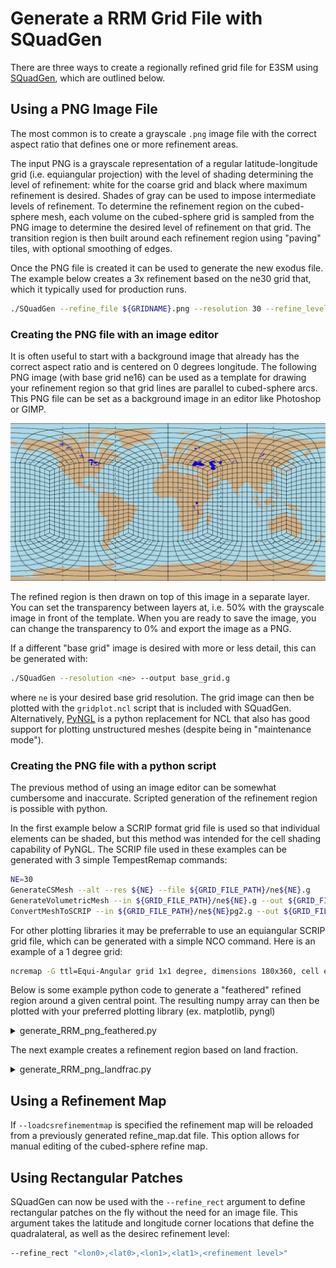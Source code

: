 # Generate a RRM Grid File with SQuadGen

<!-- disable linter checks for inline html to allow collapsable code sections -->
<!-- markdownlint-disable MD033 --> <!-- no-inline-html -->

There are three ways to create a regionally refined grid file for E3SM using [SQuadGen](https://github.com/ClimateGlobalChange/squadgen), which are outlined below.

## Using a PNG Image File

The most common is to create a grayscale `.png` image file with the correct aspect ratio that defines one or more refinement areas.

The input PNG is a grayscale representation of a regular latitude-longitude grid (i.e. equiangular projection) with the level of shading determining the level of refinement: white for the coarse grid and black where maximum refinement is desired.  Shades of gray can be used to impose intermediate levels of refinement.  To determine the refinement region on the cubed-sphere mesh, each volume on the cubed-sphere grid is sampled from the PNG image to determine the desired level of refinement on that grid.  The transition region is then built around each refinement region using "paving" tiles, with optional smoothing of edges.

Once the PNG file is created it can be used to generate the new exodus file. The example below creates a 3x refinement based on the ne30 grid that, which it typically used for production runs.

```bash
./SQuadGen --refine_file ${GRIDNAME}.png --resolution 30 --refine_level 3 --refine_type LOWCONN --smooth_type SPRING --smooth_dist 3 --smooth_iter 20 --output ${DATA_PATH}/${GRIDNAME}.g
```

### Creating the PNG file with an image editor

It is often useful to start with a background image that already has the correct aspect ratio and is centered on 0 degrees longitude. The following PNG image (with base grid ne16) can be used as a template for drawing your refinement region so that grid lines are parallel to cubed-sphere arcs. This PNG file can be set as a background image in an editor like Photoshop or GIMP.

![RRM_grid_reference.png](RRM_grid_reference.png)

The refined region is then drawn on top of this image in a separate layer.  You can set the transparency between layers at, i.e. 50% with the grayscale image in front of the template.  When you are ready to save the image, you can change the transparency to 0% and export the image as a PNG.

If a different "base grid" image is desired with more or less detail, this can be generated with:

```bash
./SQuadGen --resolution <ne> --output base_grid.g
```

where `ne` is your desired base grid resolution.  The grid image can then be plotted with the `gridplot.ncl` script that is included with SQuadGen. Alternatively, [PyNGL](https://www.pyngl.ucar.edu/) is a python replacement for NCL that also has good support for plotting unstructured meshes (despite being in "maintenance mode").

### Creating the PNG file with a python script

The previous method of using an image editor can be somewhat cumbersome and inaccurate. Scripted generation of the refinement region is possible with python.

In the first example below a SCRIP format grid file is used so that individual elements can be shaded, but this method was intended for the cell shading capability of PyNGL. The SCRIP file used in these examples can be generated with 3 simple TempestRemap commands:

```bash
NE=30
GenerateCSMesh --alt --res ${NE} --file ${GRID_FILE_PATH}/ne${NE}.g
GenerateVolumetricMesh --in ${GRID_FILE_PATH}/ne${NE}.g --out ${GRID_FILE_PATH}/ne${NE}pg2.g --np 2 --uniform
ConvertMeshToSCRIP --in ${GRID_FILE_PATH}/ne${NE}pg2.g --out ${GRID_FILE_PATH}/ne${NE}pg2_scrip.nc
```

For other plotting libraries it may be preferrable to use an equiangular SCRIP grid file, which can be generated with a simple NCO command. Here is an example of a 1 degree grid:

```bash
ncremap -G ttl=Equi-Angular grid 1x1 degree, dimensions 180x360, cell edges on Poles/Equator and Prime Meridian/Date Line#latlon=180,360#lat_typ=uni#lon_typ=grn_wst -g /Users/zender/data/grids/cmip6_180x360_scrip.nc
```

Below is some example python code to generate a "feathered" refined region around a given central point. The resulting numpy array can then be plotted with your preferred plotting library (ex. matplotlib, pyngl)

<details>
  <summary>generate_RRM_png_feathered.py</summary>
    ```python
    import os, ngl, numpy as np, xarray as xr
    target_lat, target_lon = 39.7392, 360-104.9903 # Denver, CO
    #-------------------------------------------------------------------------------
    scrip_ds = xr.open_dataset(os.getenv('HOME')+'/E3SM/data_grid/ne30pg2_scrip.nc')
    ncol = len(scrip_ds['grid_area'])
    deg_to_rad,rad_to_deg = np.pi/180., 180./np.pi
    #-------------------------------------------------------------------------------
    # method for calculating the length of great circle arcs
    def calc_great_circle_distance(lat1,lat2,lon1,lon2):
      ''' input should be in degrees '''
      dlon = lon2 - lon1
      cos_dist = np.sin(lat1*deg_to_rad)*np.sin(lat2*deg_to_rad) + \
                 np.cos(lat1*deg_to_rad)*np.cos(lat2*deg_to_rad)*np.cos(dlon*deg_to_rad)
      # print( str(cos_dist.min()) +"   "+ str(cos_dist.max()) )
      cos_dist = np.where(cos_dist> 1.0, 1.0,cos_dist)
      cos_dist = np.where(cos_dist<-1.0,-1.0,cos_dist)
      dist = np.arccos( cos_dist )
      return dist
    #-------------------------------------------------------------------------------
    # method for defining a feathered refinement region
    def define_refinement( ncol, dmin, dmax,
                          target_lat, target_lon,
                          center_lat, center_lon,
                          refine_level):
      # loop through all points and calculate distance to center
      # NOTE - distance units are in radians (max value = pi)
      for n in range(ncol):
        d = calc_great_circle_distance(target_lat, center_lat[n] ,target_lon, center_lon[n])
        if d<=dmin:            refine_level[n] = 1
        if d>dmin and d<=dmax: refine_level[n] = ( dmax - d ) / ( dmax - dmin )
        if d>dmax:             refine_level[n] = 0
      return refine_level
    #-------------------------------------------------------------------------------
    # define refinement regions - distance thesholds in radians
    min_threshold =  1*deg_to_rad
    max_threshold = 10*deg_to_rad
    refine_level = np.zeros(ncol)
    # define continuous refinement based on distance
    define_refinement( ncol, min_threshold, max_threshold,
                     target_lat, target_lon,
                     scrip_ds['grid_center_lat'].values,
                     scrip_ds['grid_center_lon'].values,
                     refine_level )
    #-------------------------------------------------------------------------------
    # create PNG image using PyNGL
    wkres = ngl.Resources()
    npix = 4096; wkres.wkWidth,wkres.wkHeight=npix,npix
    wkres.wkForegroundColor = [1.,1.,1.]
    wkres.wkBackgroundColor = [1.,1.,1.]
    wks = ngl.open_wks('png',fig_file,wkres)
    # Create custom colormap
    num_clr = 50
    fill_clr = np.zeros((num_clr,3))
    for n in range(num_clr): fill_clr[n,:] = float(n) / float(num_clr)
    # define plot resources
    res = ngl.Resources()
    res.nglDraw               = False
    res.nglFrame              = False
    res.tmXTOn                = False
    res.tmXBOn                = False
    res.tmYLOn                = False
    res.tmYROn                = False
    res.cnFillOn              = True
    res.cnLinesOn             = False
    res.cnLineLabelsOn        = False
    res.cnInfoLabelOn         = False
    res.mpGridAndLimbOn       = False
    res.mpPerimOn             = False
    res.mpOutlineBoundarySets = 'NoBoundaries'
    res.lbLabelBarOn          = False
    res.cnFillPalette         = fill_clr
    res.tfPolyDrawOrder = 'PreDraw'
    res.sfXArray      = scrip_ds['grid_center_lon'].values
    res.sfYArray      = scrip_ds['grid_center_lat'].values
    #-------------------------------------------------------------------------------
    # Use Raster fill mode instead of cell fill
    res.cnFillMode          = 'RasterFill'
    plot = ngl.contour_map(wks,refine_level,res)
    #-------------------------------------------------------------------------------
    # use pre-draw polygon to fill in white areas near poles
    #-------------------------------------------------------------------------------
    gsres             = ngl.Resources()
    gsres.gsFillColor = 'black'
    gsres.gsEdgesOn   = False
    py = [ -89.9,  89.9, 89.9,-89.9, -89.9]
    px = [ 360. , 360. ,  0. ,  0. , 360. ]
    ngl.polygon(wks, plot, px, py, gsres)
    #-------------------------------------------------------------------------------
    ngl.draw(plot)
    ngl.frame(wks)
    ngl.end()
    #-------------------------------------------------------------------------------
    # crop white space from png file
    if os.path.isfile(f'{fig_file}.png') :
      cmd = f'convert -trim +repage {fig_file}.png {fig_file}.png'
      os.system(cmd)
      os.system(cmd) # second call helps remove gray lines at edge
      # if npix = 4096:
    else:
      raise FileNotFoundError(f'\n{fig_file}.png does not exist?!\n')
    #-------------------------------------------------------------------------------
    # apply gaussian blur
    from PIL import Image, ImageFilter
    image = Image.open(f'{fig_file}.png')
    for n in range(nsmooth): image = image.filter(ImageFilter.GaussianBlur(radius=6))
    image = image.save(f'{fig_file}.png')
    #-------------------------------------------------------------------------------
    print(); print(f'  {fig_file}.png'); print()
    #-------------------------------------------------------------------------------
    ```
</details>

The next example creates a refinement region based on land fraction.

<details>
  <summary>generate_RRM_png_landfrac.py</summary>
    ```python
    import os, ngl, numpy as np, xarray as xr
    refine_level = 1
    nsmooth      = 4
    land_data_file = 'inputdata/atm/cam/topo/USGS-gtopo30_0.9x1.25_remap_c051027.nc'
    ds = xr.open_dataset(land_data_file)
    lat = ds['lat']
    lon = ds['lon']
    landfrac = ds['LANDFRAC']
    nlat,nlon = len(lat),len(lon)
    #-------------------------------------------------------------------------------
    # switch to center data on prime meridian
    lon_tmp = np.zeros(nlon)
    lon_tmp[:int(nlon/2)] = lon[-int(nlon/2):].values - 360.
    lon_tmp[int(nlon/2):] = lon[ :int(nlon/2)].values
    lon = xr.DataArray(lon_tmp,dims={'lon':lon})
    landfrac_tmp = np.zeros(landfrac.shape)
    landfrac_tmp[:,:int(nlon/2)] = landfrac[:,-int(nlon/2):].values
    landfrac_tmp[:,int(nlon/2):] = landfrac[:, :int(nlon/2)].values
    landfrac = xr.DataArray(landfrac_tmp,dims={'lat':lat,'lon':lon})
    #-------------------------------------------------------------------------------
    # mask out anarctica
    for j in range(nlat):
      if lat[j]<-60: landfrac[j,:] = 0.0
    #-------------------------------------------------------------------------------
    # Apply 2D smoothing to feather edges at coastlines
    if nsmooth>0:
      for s in range(nsmooth):
        tmp = np.copy(landfrac)
        for j in range(1,nlat-2):
          for i in range(nlon):
            im1 = nlon-1 if i==0      else i-1
            ip1 = 0      if i==nlon-1 else i+1
            smooth_y  = ( 0.25*tmp[j-1,i  ] + 0.5*tmp[j,i] + 0.25*tmp[j+1,i  ] )
            smooth_x  = ( 0.25*tmp[j  ,im1] + 0.5*tmp[j,i] + 0.25*tmp[j  ,ip1] )
            smooth_d1 = ( 0.25*tmp[j-1,im1] + 0.5*tmp[j,i] + 0.25*tmp[j+1,ip1] )
            smooth_d2 = ( 0.25*tmp[j-1,ip1] + 0.5*tmp[j,i] + 0.25*tmp[j+1,im1] )
            landfrac[j,i] = ( smooth_y + smooth_x + smooth_d1 + smooth_d2 ) / 4.
      for j in range(nlat):
        for i in range(nlon):
          if landfrac[j,i]<0.8: landfrac[j,i] = 0.0
    #-------------------------------------------------------------------------------
    # Generate image of refined region using MPL
    fig = plt.figure(figsize=(36/4,18/4))
    ax = fig.add_subplot(1,1,1)
    cs = ax.contourf(lon, lat, landfrac, levels=[0.0,0.5,1.0],colors=['#000000','#FFFFFF','#FFFFFF'])
    ax.xaxis.set_major_locator(plt.NullLocator())
    ax.yaxis.set_major_locator(plt.NullLocator())
    fig.tight_layout()
    plt.axis('off')
    plt.savefig(refine_png_file,pad_inches=0,bbox_inches='tight')
    print(f'\nrefine_png_file: {refine_png_file}\n')
    #-------------------------------------------------------------------------------
    # more smoothing via gaussian blur from the pillow package
    from PIL import Image, ImageFilter
    image = Image.open(f'{refine_png_file}')
    for n in range(nsmooth): image = image.filter(ImageFilter.GaussianBlur(radius=3))
    image = image.save(f'{refine_png_file}')
    #-------------------------------------------------------------------------------
    ```
</details>

## Using a Refinement Map

If `--loadcsrefinementmap` is specified the refinement map will be reloaded from a previously generated refine_map.dat file.  This option allows for manual editing of the cubed-sphere refine map.

## Using Rectangular Patches

SQuadGen can now be used with the `--refine_rect` argument to define rectangular patches on the fly without the need for an image file. This argument takes the latitude and longitude corner locations that define the quadralateral, as well as the desirec refinement level:

```bash
--refine_rect "<lon0>,<lat0>,<lon1>,<lat1>,<refinement level>"
```

